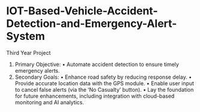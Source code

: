 # IOT-Based-Vehicle-Accident-Detection-and-Emergency-Alert-System
Third Year Project
1. Primary Objective:
  • Automate accident detection to ensure timely emergency alerts.
2. Secondary Goals:
  • Enhance road safety by reducing response delay.
  • Provide accurate location data with the GPS module.
  • Enable user input to cancel false alerts (via the ‘No Casualty’
    button).
  • Lay the foundation for future enhancements, including integration
    with cloud-based monitoring and AI analytics.
